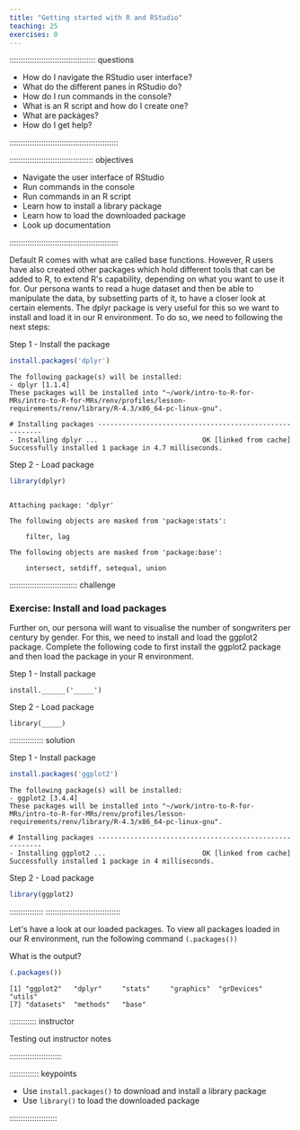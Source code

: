 ```yaml
---
title: "Getting started with R and RStudio"
teaching: 25
exercises: 0
---
```


:::::::::::::::::::::::::::::::::::::: questions 

- How do I navigate the RStudio user interface?
- What do the different panes in RStudio do?
- How do I run commands in the console?
- What is an R script and how do I create one?
- What are packages?
- How do I get help?

::::::::::::::::::::::::::::::::::::::::::::::::

::::::::::::::::::::::::::::::::::::: objectives

- Navigate the user interface of RStudio
- Run commands in the console
- Run commands in an R script
- Learn how to install a library package
- Learn how to load the downloaded package
- Look up documentation

::::::::::::::::::::::::::::::::::::::::::::::::

Default R comes with what are called base functions. However, R users have also created other packages which hold different tools that can be added to R, to extend R's capability, depending on what you want to use it for. Our persona wants to read a huge dataset and then be able to manipulate the data, by subsetting parts of it, to have a closer look at certain elements. The dplyr package is very useful for this so we want to install and load it in our R environment. To do so, we need to following the next steps: 

Step 1 - Install the package

```r
install.packages('dplyr')
```

```{.output}
The following package(s) will be installed:
- dplyr [1.1.4]
These packages will be installed into "~/work/intro-to-R-for-MRs/intro-to-R-for-MRs/renv/profiles/lesson-requirements/renv/library/R-4.3/x86_64-pc-linux-gnu".

# Installing packages --------------------------------------------------------
- Installing dplyr ...                          OK [linked from cache]
Successfully installed 1 package in 4.7 milliseconds.
```

Step 2 - Load package


```r
library(dplyr)
```

```{.output}

Attaching package: 'dplyr'
```

```{.output}
The following objects are masked from 'package:stats':

    filter, lag
```

```{.output}
The following objects are masked from 'package:base':

    intersect, setdiff, setequal, union
```

:::::::::::::::::::::::::::::: challenge

### Exercise: Install and load packages

Further on, our persona will want to visualise the number of songwriters per century by gender. For this, we need to install and load the ggplot2 package. Complete the following code to first install the ggplot2 package and then load the package in your R environment.

Step 1 - Install package

```
install.______('_____')
```

Step 2 - Load package

```
library(_____)
```

::::::::::::::: solution

Step 1 - Install package


```r
install.packages('ggplot2')
```

```{.output}
The following package(s) will be installed:
- ggplot2 [3.4.4]
These packages will be installed into "~/work/intro-to-R-for-MRs/intro-to-R-for-MRs/renv/profiles/lesson-requirements/renv/library/R-4.3/x86_64-pc-linux-gnu".

# Installing packages --------------------------------------------------------
- Installing ggplot2 ...                        OK [linked from cache]
Successfully installed 1 package in 4 milliseconds.
```

Step 2 - Load package


```r
library(ggplot2)
```
:::::::::::::::
:::::::::::::::::::::::::::::::::

Let's have a look at our loaded packages. To view all packages loaded in our R environment, run the following command ```(.packages())```

What is the output?


```r
(.packages())
```

```{.output}
[1] "ggplot2"   "dplyr"     "stats"     "graphics"  "grDevices" "utils"    
[7] "datasets"  "methods"   "base"     
```


:::::::::::: instructor

Testing out instructor notes 

:::::::::::::::::::::::

::::::::::::: keypoints

- Use ```install.packages()``` to download and install a library package
- Use ```library()``` to load the downloaded package

:::::::::::::::::::::
